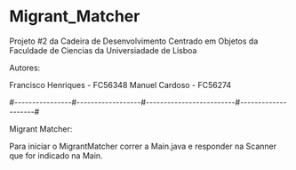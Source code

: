 # Migrant_Matcher

Projeto #2 da Cadeira de Desenvolvimento Centrado em Objetos da 
Faculdade de Ciencias da Universiadade de Lisboa

Autores:

Francisco Henriques - FC56348
Manuel Cardoso - FC56274

#----------------#------------------#-------------------------#--------------------#

Migrant Matcher:

Para iniciar o MigrantMatcher correr a Main.java e responder na Scanner que for indicado na Main.




